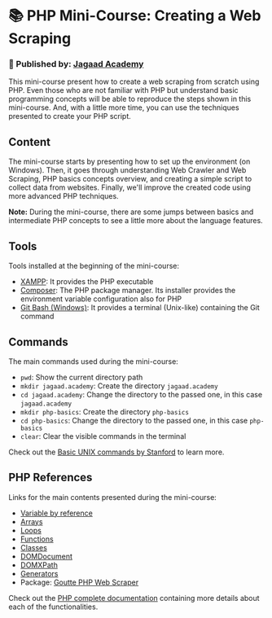 # :books: PHP Mini-Course: Creating a Web Scraping

### :office: Published by: **[Jagaad Academy](https://academy.jagaad.com/)**

This mini-course present how to create a web scraping from scratch using PHP. Even those who are not familiar with PHP but understand basic programming concepts will be able to reproduce the steps shown in this mini-course. And, with a little more time, you can use the techniques presented to create your PHP script.

## Content

The mini-course starts by presenting how to set up the environment (on Windows). Then, it goes through understanding Web Crawler and Web Scraping, PHP basics concepts overview, and creating a simple script to collect data from websites. Finally, we'll improve the created code using more advanced PHP techniques.

**Note:** During the mini-course, there are some jumps between basics and intermediate PHP concepts to see a little more about the language features.

## Tools

Tools installed at the beginning of the mini-course:

- [XAMPP](https://www.apachefriends.org/index.html): It provides the PHP executable
- [Composer](https://getcomposer.org/): The PHP package manager. Its installer provides the environment variable configuration also for PHP
- [Git Bash (Windows)](https://git-scm.com/downloads): It provides a terminal (Unix-like) containing the Git command

## Commands

The main commands used during the mini-course:

- `pwd`: Show the current directory path
- `mkdir jagaad.academy`: Create the directory `jagaad.academy`
- `cd jagaad.academy`: Change the directory to the passed one, in this case `jagaad.academy`
- `mkdir php-basics`: Create the directory `php-basics`
- `cd php-basics`: Change the directory to the passed one, in this case `php-basics`
- `clear`: Clear the visible commands in the terminal

Check out the [Basic UNIX commands by Stanford](http://mally.stanford.edu/~sr/computing/basic-unix.html) to learn more.

## PHP References

Links for the main contents presented during the mini-course:

- [Variable by reference](https://www.php.net/manual/en/language.variables.basics.php)
- [Arrays](https://www.php.net/manual/en/language.types.array.php)
- [Loops](https://www.php.net/manual/en/language.control-structures.php)
- [Functions](https://www.php.net/manual/en/functions.user-defined.php)
- [Classes](https://www.php.net/manual/en/language.oop5.php)
- [DOMDocument](https://www.php.net/manual/en/class.domdocument.php)
- [DOMXPath](https://www.php.net/manual/en/class.domxpath.php)
- [Generators](https://www.php.net/manual/en/language.generators.overview.php)
- Package: [Goutte PHP Web Scraper](https://github.com/FriendsOfPHP/Goutte)

Check out the [PHP complete documentation](https://www.php.net/manual/en/) containing more details about each of the functionalities.

